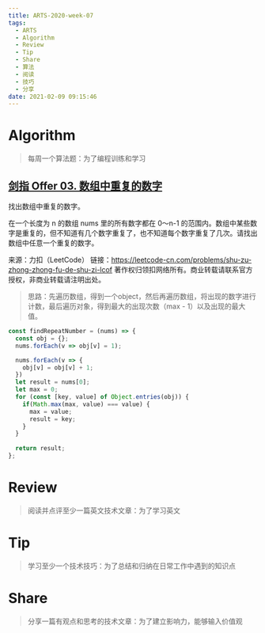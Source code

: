 ```yaml
---
title: ARTS-2020-week-07
tags:
  - ARTS
  - Algorithm
  - Review
  - Tip
  - Share
  - 算法
  - 阅读
  - 技巧
  - 分享
date: 2021-02-09 09:15:46
---
```


# Algorithm

> 每周一个算法题：为了编程训练和学习

## [剑指 Offer 03. 数组中重复的数字](https://leetcode-cn.com/problems/shu-zu-zhong-zhong-fu-de-shu-zi-lcof/)

找出数组中重复的数字。


在一个长度为 n 的数组 nums 里的所有数字都在 0～n-1 的范围内。数组中某些数字是重复的，但不知道有几个数字重复了，也不知道每个数字重复了几次。请找出数组中任意一个重复的数字。



来源：力扣（LeetCode）
链接：https://leetcode-cn.com/problems/shu-zu-zhong-zhong-fu-de-shu-zi-lcof
著作权归领扣网络所有。商业转载请联系官方授权，非商业转载请注明出处。



> 思路：先遍历数组，得到一个object，然后再遍历数组，将出现的数字进行计数，最后遍历对象，得到最大的出现次数（max - 1）以及出现的最大值。

```javascript
const findRepeatNumber = (nums) => {
  const obj = {};
  nums.forEach(v => obj[v] = 1);

  nums.forEach(v => {
    obj[v] = obj[v] + 1;
  })
  let result = nums[0];
  let max = 0;
  for (const [key, value] of Object.entries(obj)) {
    if(Math.max(max, value) === value) {
      max = value;
      result = key;
    }
  }
  
  return result;
};
```




# Review

> 阅读并点评至少一篇英文技术文章：为了学习英文


# Tip

> 学习至少一个技术技巧：为了总结和归纳在日常工作中遇到的知识点

# Share

> 分享一篇有观点和思考的技术文章：为了建立影响力，能够输入价值观

